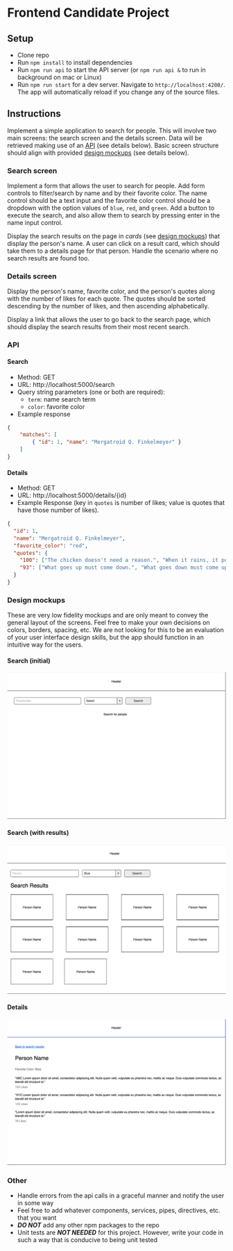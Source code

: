# Frontend Candidate Project

## Setup

- Clone repo
- Run `npm install` to install dependencies
- Run `npm run api` to start the API server (or `npm run api &` to run in background on mac or Linux)
- Run `npm run start` for a dev server. Navigate to `http://localhost:4200/`. The app will automatically reload if you change any of the source files.

## Instructions

Implement a simple application to search for people. This will involve two main screens: the search screen and the details screen. Data will be retrieved making use of an [API](#api) (see details below). Basic screen structure should align with provided [design mockups](#design-mockups) (see details below).

### Search screen

Implement a form that allows the user to search for people. Add form controls to filter/search by name and by their favorite color. The name control should be a text input and the favorite color control should be a dropdown with the option values of `blue`, `red`, and `green`. Add a button to execute the search, and also allow them to search by pressing enter in the name input control.

Display the search results on the page in _cards_ (see [design mockups](#design-mockups)) that display the person's name. A user can click on a result card, which should take them to a details page for that person. Handle the scenario where no search results are found too.

### Details screen

Display the person's name, favorite color, and the person's quotes along with the number of likes for each quote. The quotes should be sorted descending by the number of likes, and then ascending alphabetically.

Display a link that allows the user to go back to the search page, which should display the search results from their most recent search.

### API

#### Search

- Method: GET
- URL: http://localhost:5000/search
- Query string parameters (one or both are required):
    - `term`: name search term
    - `color`: favorite color
- Example response

```json
{
    "matches": [
        { "id": 1, "name": "Mergatroid Q. Finkelmeyer" }
    ]
}

```

#### Details

- Method: GET
- URL: http://localhost:5000/details/{id}
- Example Response (key in `quotes` is number of likes; value is quotes that have those number of likes).


```json
{
  "id": 1,
  "name": "Mergatroid Q. Finkelmeyer",
  "favorite_color": "red",
  "quotes": {
    "100": ["The chicken doesn't need a reason.", "When it rains, it pours."],
    "93": ["What goes up must come down.", "What goes down must come up."]
  }
}
```

### Design mockups

These are very low fidelity mockups and are only meant to convey the general layout of the screens. Feel free to make your own decisions on colors, borders, spacing, etc. We are not looking for this to be an evaluation of your user interface design skills, but the app should function in an intuitive way for the users.

#### Search (initial)

![search initial](src/assets/search-initial.png)


#### Search (with results)

![search results](src/assets/search-results.png)

#### Details

![details](src/assets/details.png)

### Other

- Handle errors from the api calls in a graceful manner and notify the user in some way
- Feel free to add whatever components, services, pipes, directives, etc. that you want
- __*DO NOT*__ add any other npm packages to the repo
- Unit tests are __*NOT NEEDED*__ for this project. However, write your code in such a way that is conducive to being unit tested
